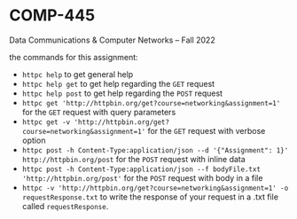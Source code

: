 # COMP-445
Data Communications &amp; Computer Networks – Fall 2022

the commands for this assignment:
- ```httpc help``` to get general help
- ```httpc help get``` to get help regarding the `GET` request
- `httpc help post` to get help regarding the `POST` request
- `httpc get 'http://httpbin.org/get?course=networking&assignment=1'` for the `GET` request with query parameters
- `httpc get -v 'http://httpbin.org/get?course=networking&assignment=1'` for the `GET` request with verbose option
- `httpc post -h Content-Type:application/json --d '{"Assignment": 1}' http://httpbin.org/post` for the `POST` request with inline data
- `httpc post -h Content-Type:application/json --f bodyFile.txt 'http://httpbin.org/post'` for the `POST` request with body in a file 
- `httpc -v 'http://httpbin.org/get?course=networking&assignment=1' -o requestResponse.txt` to write the response of your request in a .txt file called `requestResponse`.

